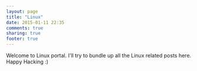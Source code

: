 ```yaml
---
layout: page
title: "Linux"
date: 2015-01-11 22:35
comments: true
sharing: true
footer: true
---
```


Welcome to Linux portal. I'll try to bundle up all the Linux related posts here. Happy Hacking :)
